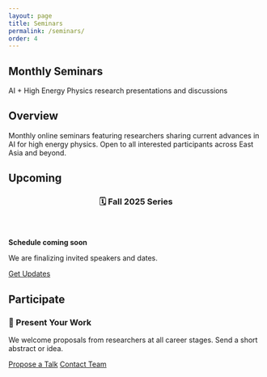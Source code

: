 ```yaml
---
layout: page
title: Seminars
permalink: /seminars/
order: 4
---
```


<section class="hero-section hero-tight">
  <div class="wrapper">
    <h1 class="hero-title">Monthly Seminars</h1>
    <p class="hero-subtitle">AI + High Energy Physics research presentations and discussions</p>
  </div>
</section>

<div class="wrapper">
  <section class="content-section">
    <h2 class="section-title">Overview</h2>
    <p>Monthly online seminars featuring researchers sharing current advances in AI for high energy physics. Open to all interested participants across East Asia and beyond.</p>
  </section>

  <section class="content-section">
    <h2 class="section-title">Upcoming</h2>
    <div class="card simple-card">
      <header class="card-head">
        <h3 class="card-title">🗓️ Fall 2025 Series</h3>
      </header>
      <p class="card-status"><strong>Schedule coming soon</strong></p>
      <p class="card-hint">We are finalizing invited speakers and dates.</p>
      <div class="card-actions">
        <a href="mailto:contact@ai-hep.org" class="btn btn-outline">Get Updates</a>
      </div>
    </div>
  </section>

  <section class="content-section">
    <h2 class="section-title">Participate</h2>
    <div class="highlight-box compact">
      <h3 class="inline-heading">🎤 Present Your Work</h3>
      <p>We welcome proposals from researchers at all career stages. Send a short abstract or idea.</p>
      <div class="btn-row">
        <a href="mailto:contact@ai-hep.org" class="btn">Propose a Talk</a>
        <a href="/organizers/" class="btn btn-outline">Contact Team</a>
      </div>
    </div>
  </section>
</div>
